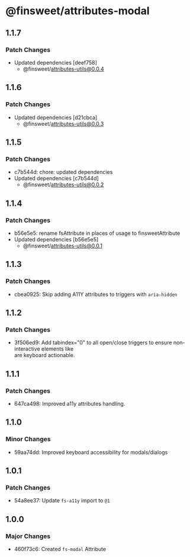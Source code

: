 # @finsweet/attributes-modal

## 1.1.7

### Patch Changes

- Updated dependencies [deef758]
  - @finsweet/attributes-utils@0.0.4

## 1.1.6

### Patch Changes

- Updated dependencies [d21cbca]
  - @finsweet/attributes-utils@0.0.3

## 1.1.5

### Patch Changes

- c7b544d: chore: updated dependencies
- Updated dependencies [c7b544d]
  - @finsweet/attributes-utils@0.0.2

## 1.1.4

### Patch Changes

- b56e5e5: rename fsAttribute in places of usage to finsweetAttribute
- Updated dependencies [b56e5e5]
  - @finsweet/attributes-utils@0.0.1

## 1.1.3

### Patch Changes

- cbea0925: Skip adding A11Y attributes to triggers with `aria-hidden`

## 1.1.2

### Patch Changes

- 3f506ed9: Add tabindex="0" to all open/close triggers to ensure non-interactive elements like <div> are keyboard actionable.

## 1.1.1

### Patch Changes

- 647ca498: Improved a11y attributes handling.

## 1.1.0

### Minor Changes

- 59aa74dd: Improved keyboard accessibility for modals/dialogs

## 1.0.1

### Patch Changes

- 54a8ee37: Update `fs-a11y` import to `@1`

## 1.0.0

### Major Changes

- 460f73c6: Created `fs-modal` Attribute

